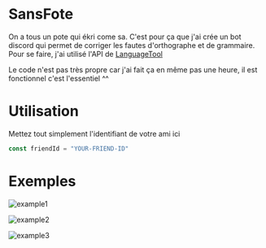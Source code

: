 # SansFote
On a tous un pote qui ékri come sa. C'est pour ça que j'ai crée un bot discord qui permet de corriger les fautes d'orthographe et de grammaire.
Pour se faire, j'ai utilisé l'API de [LanguageTool](https://languagetool.org/http-api/swagger-ui/#!/default/post_check)

Le code n'est pas très propre car j'ai fait ça en même pas une heure, il est fonctionnel c'est l'essentiel ^^

# Utilisation
Mettez tout simplement l'identifiant de votre ami ici
```js
const friendId = "YOUR-FRIEND-ID"
```

# Exemples
![example1](https://i.ibb.co/7vFvdJf/image.png)

![example2](https://i.ibb.co/dGD6G4y/image.png)

![example3](https://i.ibb.co/mvz6mCc/image.png)

